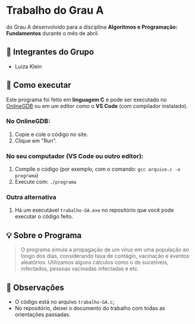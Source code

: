 # Trabalho do Grau A

 do Grau A desenvolvido para a disciplina **Algoritmos e Programação: Fundamentos** durante o mês de abril. 

## 👥 Integrantes do Grupo

- Luiza Klein

## 🚀 Como executar 

Este programa foi feito em **linguagem C** e pode ser executado no [OnlineGDB](https://www.onlinegdb.com/) ou em um editor como o **VS Code** (com compilador instalado).

### No OnlineGDB:
1. Copie e cole o código no site.
2. Clique em "Run".

### No seu computador (VS Code ou outro editor):
1. Compile o código (por exemplo, com o comando: `gcc arquivo.c -o programa`)
2. Execute com: `./programa`

### Outra alternativa
1. Há um executável `trabalho-GA.exe` no repositório que você pode executar o código feito.

## 💡 Sobre o Programa

> O programa simula a propagação de um vírus em uma população ao longo dos dias, considerando taxa de contágio, vacinação e eventos aleatórios. Utilizamos alguns cálculos como o de sucetíveis, infectados, pessoas vacinadas infectadas e etc.

## 📌 Observações

- O código está no arquivo `trabalho-GA.c`;
- No repositório, deixei o documento do trabalho com todas as orientações passadas.

